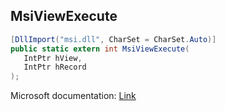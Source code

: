 ## MsiViewExecute

```csharp
[DllImport("msi.dll", CharSet = CharSet.Auto)]
public static extern int MsiViewExecute(
   IntPtr hView,
   IntPtr hRecord
);
```

Microsoft documentation: [Link](https://learn.microsoft.com/en-us/windows/win32/api/msiquery/nf-msiquery-msiviewexecute)
